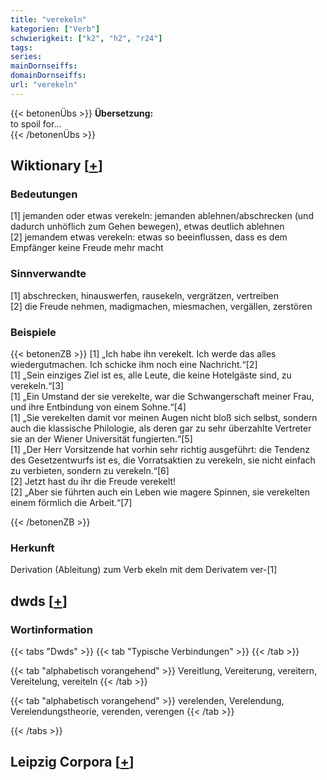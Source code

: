```yaml
---
title: "verekeln"
kategorien: ["Verb"]
schwierigkeit: ["k2", "h2", "r24"]
tags:
series:
mainDornseiffs:
domainDornseiffs:
url: "verekeln"
---
```


{{< betonenÜbs >}}
**Übersetzung:**  
to spoil for...  
{{< /betonenÜbs >}}

## Wiktionary [[+](https://de.wiktionary.org/wiki/verekeln)]

### Bedeutungen
[1] jemanden oder etwas verekeln: jemanden ablehnen/abschrecken (und dadurch unhöflich zum Gehen bewegen), etwas deutlich ablehnen  
[2] jemandem etwas verekeln: etwas so beeinflussen, dass es dem Empfänger keine Freude mehr macht  

### Sinnverwandte
[1] abschrecken, hinauswerfen, rausekeln, vergrätzen, vertreiben  
[2] die Freude nehmen, madigmachen, miesmachen, vergällen, zerstören  

### Beispiele
{{< betonenZB >}}
[1] „Ich habe ihn verekelt. Ich werde das alles wiedergutmachen. Ich schicke ihm noch eine Nachricht.“[2]  
[1] „Sein einziges Ziel ist es, alle Leute, die keine Hotelgäste sind, zu verekeln.“[3]  
[1] „Ein Umstand der sie verekelte, war die Schwangerschaft meiner Frau, und ihre Entbindung von einem Sohne.“[4]  
[1] „Sie verekelten damit vor meinen Augen nicht bloß sich selbst, sondern auch die klassische Philologie, als deren gar zu sehr überzahlte Vertreter sie an der Wiener Universität fungierten.“[5]  
[1] „Der Herr Vorsitzende hat vorhin sehr richtig ausgeführt: die Tendenz des Gesetzentwurfs ist es, die Vorratsaktien zu verekeln, sie nicht einfach zu verbieten, sondern zu verekeln.“[6]  
[2] Jetzt hast du ihr die Freude verekelt!  
[2] „Aber sie führten auch ein Leben wie magere Spinnen, sie verekelten einem förmlich die Arbeit.“[7]  

{{< /betonenZB >}}
### Herkunft
Derivation (Ableitung) zum Verb ekeln mit dem Derivatem ver-[1]  



## dwds [[+](https://www.dwds.de/wb/verekeln)]

### Wortinformation
{{< tabs "Dwds" >}}
{{< tab "Typische Verbindungen" >}}
{{< /tab >}}

{{< tab "alphabetisch vorangehend" >}}
Vereitlung, Vereiterung, vereitern, Vereitelung, vereiteln
{{< /tab >}}

{{< tab "alphabetisch vorangehend" >}}
verelenden, Verelendung, Verelendungstheorie, verenden, verengen
{{< /tab >}}

{{< /tabs >}}

## Leipzig Corpora [[+](https://corpora.uni-leipzig.de/en/res?word=verekeln&corpusId=deu_newscrawl-public_2018)]

